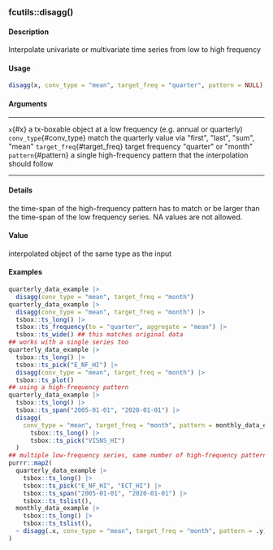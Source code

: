 ### fcutils::disagg()

#### Description

Interpolate univariate or multivariate time series from low to high
frequency

#### Usage

``` R
disagg(x, conv_type = "mean", target_freq = "quarter", pattern = NULL)
```

#### Arguments

  ----------------------------- ----------------------------------------------------------------------
  `x`{#x}                       a tx-boxable object at a low frequency (e.g. annual or quarterly)
  `conv_type`{#conv_type}       match the quarterly value via \"first\", \"last\", \"sum\", \"mean\"
  `target_freq`{#target_freq}   target frequency \"quarter\" or \"month\"
  `pattern`{#pattern}           a single high-frequency pattern that the interpolation should follow
  ----------------------------- ----------------------------------------------------------------------

#### Details

the time-span of the high-frequency pattern has to match or be larger
than the time-span of the low frequency series. NA values are not
allowed.

#### Value

interpolated object of the same type as the input

#### Examples

``` R
quarterly_data_example |>
  disagg(conv_type = "mean", target_freq = "month")
quarterly_data_example |>
  disagg(conv_type = "mean", target_freq = "month") |>
  tsbox::ts_long() |>
  tsbox::ts_frequency(to = "quarter", aggregate = "mean") |>
  tsbox::ts_wide() ## this matches original data
## works with a single series too
quarterly_data_example |>
  tsbox::ts_long() |>
  tsbox::ts_pick("E_NF_HI") |>
  disagg(conv_type = "mean", target_freq = "month") |>
  tsbox::ts_plot()
## using a high-frequency pattern
quarterly_data_example |>
  tsbox::ts_long() |>
  tsbox::ts_span("2005-01-01", "2020-01-01") |>
  disagg(
    conv_type = "mean", target_freq = "month", pattern = monthly_data_example |>
      tsbox::ts_long() |>
      tsbox::ts_pick("VISNS_HI")
  )
## multiple low-frequency series, same number of high-frequency patterns
purrr::map2(
  quarterly_data_example |>
    tsbox::ts_long() |>
    tsbox::ts_pick("E_NF_HI", "ECT_HI") |>
    tsbox::ts_span("2005-01-01", "2020-01-01") |>
    tsbox::ts_tslist(),
  monthly_data_example |>
    tsbox::ts_long() |>
    tsbox::ts_tslist(),
  ~ disagg(.x, conv_type = "mean", target_freq = "month", pattern = .y)
)
```
